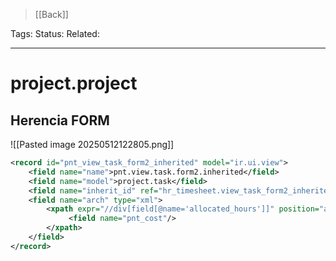 > [[Back]]

Tags: 
Status: 
Related: 

___

# project.project

## Herencia FORM
![[Pasted image 20250512122805.png]]
```xml
<record id="pnt_view_task_form2_inherited" model="ir.ui.view">  
    <field name="name">pnt.view.task.form2.inherited</field>  
    <field name="model">project.task</field>  
    <field name="inherit_id" ref="hr_timesheet.view_task_form2_inherited"/>  
    <field name="arch" type="xml">  
        <xpath expr="//div[field[@name='allocated_hours']]" position="after">  
             <field name="pnt_cost"/>  
        </xpath>  
    </field>  
</record>
```